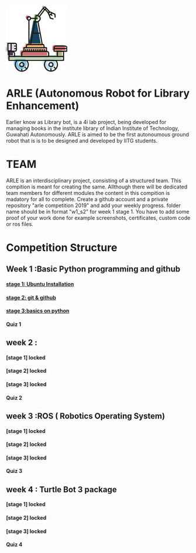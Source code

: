 ![arle_logo](arlelogo.png)
# ARLE (Autonomous Robot for Library Enhancement)
Earlier know as Library bot, is a 4i lab project, being developed for managing books in the institute library of Indian Institute of Technology, Guwahati Autonomously. ARLE is aimed to be the first autonoumous ground robot that is is to be designed and developed by IITG students. 

# TEAM 
ARLE is an interdisciplinary project, consisting of a structured team. This compition is meant for creating the same. Allthough there will be dedicated team members for different modules the content in this compition is madatory for all to complete. 
Create a github account and a private repository "arle competition 2019" and add your weekly progress.
folder name should be in format "w1_s2" for week 1 stage 1. You have to add some proof of your work done for example screenshots, certificates, custom code or ros files.

# Competition Structure
## Week 1 :Basic Python programming and github 
#### [stage 1: Ubuntu Installation](https://hackernoon.com/installing-ubuntu-18-04-along-with-windows-10-dual-boot-installation-for-deep-learning-f4cd91b58557?fbclid=IwAR092SkheHRSPX5aEla6-tvrQ6ogqnS92AbVTzmdscbnK0xZZlnJa3EwPWk)
#### [stage 2: git & github](https://www.youtube.com/watch?v=HVsySz-h9r4&fbclid=IwAR2FFk34aC98E2XloszIIbM0mBaLkS_nXTR28I7Cj87Wo-YqBSmVjHwrIyo)
#### [stage 3:basics on python](https://l.facebook.com/l.php?u=https%3A%2F%2Fwww.codecademy.com%2Flearn%2Flearn-python%3Ffbclid%3DIwAR092SkheHRSPX5aEla6-tvrQ6ogqnS92AbVTzmdscbnK0xZZlnJa3EwPWk&h=AT0ySoXUFW_OsJ_BJp-D_IE3R5K-NqzEgAaqgyxZqQzIaTO-GFxfTcUKGqpXmz8pUMVyYIJ8e7WrEBbAtT5bcmsEC5sKukLJrcqrfIHY2FdQMvvpjsQEMhWtG0bxng)
#### Quiz 1
## week 2 : 
#### [stage 1] locked
#### [stage 2] locked
#### [stage 3] locked
#### Quiz 2
## week 3 :ROS ( Robotics Operating System) 
#### [stage 1] locked
#### [stage 2] locked
#### [stage 3] locked
#### Quiz 3
## week 4 : Turtle Bot 3 package 
#### [stage 1] locked
#### [stage 2] locked
#### [stage 3] locked
#### Quiz 4


